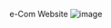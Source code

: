 e-Com Website
![image](https://github.com/sanjeevs9/FreeLance-EoLa/assets/88326960/7f43ba6e-8a31-41e3-a7ca-91a808a68f98)
